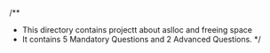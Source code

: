 /**
 * This directory contains projectt about aslloc and freeing space
 * It contains 5 Mandatory Questions and 2 Advanced Questions.
 */
